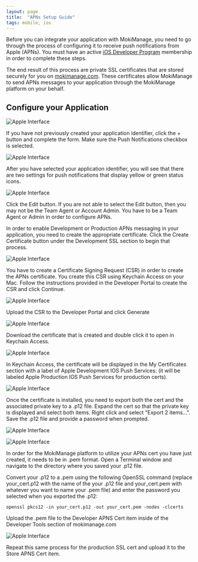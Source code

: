 ```yaml
---
layout: page
title:  "APNs Setup Guide"
tags: mobile, ios
---
```


Before you can integrate your application with MokiManage, you need to go through the process of configuring it to receive push notifications from Apple (APNs). You must have an active [iOS Developer Program](https://developer.apple.com/programs/ios/) membership in order to complete these steps.

The end result of this process are private SSL certificates that are stored securely for you on [mokimanage.com](https://www.mokimanage.com). These certificates allow MokiManage to send APNs messages to your application through the MokiManage platform on your behalf.

## Configure your Application

![Apple Interface](/assets/select_app_id.png)

If you have not previously created your application identifier, click the + button and complete the form. Make sure the Push Notifications checkbox is selected.

![Apple Interface](/assets/app_creation.png)

After you have selected your application identifier, you will see that there are two settings for push notifications that display yellow or green status icons.

![Apple Interface](/assets/push_notification_status.png)

Click the Edit button. If you are not able to select the Edit button, then you may not be the Team Agent or Account Admin. You have to be a Team Agent or Admin in order to configure APNs.

In order to enable Development or Production APNs messaging in your application, you need to create the appropriate certificate. Click the Create Certificate button under the Development SSL section to begin that process.

![Apple Interface](/assets/configure_certs.png)

You have to create a Certificate Signing Request (CSR) in order to create the APNs certificate. You create this CSR using Keychain Access on your Mac. Follow the instructions provided in the Developer Portal to create the CSR and click Continue.

![Apple Interface](/assets/create_csr.png)

Upload the CSR to the Developer Portal and click Generate

![Apple Interface](/assets/upload_csr.png)

Download the certificate that is created and double click it to open in Keychain Access.

![Apple Interface](/assets/download_cert.png)

In Keychain Access, the certificate will be displayed in the My Certificates section with a label of Apple Development IOS Push Services: <app-identifier> (it will be labeled Apple Production IOS Push Services for production certs).

![Apple Interface](/assets/keychain.png)

Once the certificate is installed, you need to export both the cert and the associated private key to a .p12 file. Expand the cert so that the private key is displayed and select both items. Right click and select "Export 2 items...". Save the .p12 file and provide a password when prompted.

![Apple Interface](/assets/export_cert.png)

![Apple Interface](/assets/password_box.png)

In order for the MokiManage platform to utilize your APNs cert you have just created, it needs to be in .pem format. Open a Terminal window and navigate to the directory where you saved your .p12 file.

Convert your .p12 to a .pem using the following OpenSSL command (replace your_cert.p12 with the name of the your .p12 file and your_cert.pem with whatever you want to name your .pem file) and enter the password you selected when you exported the .p12:

	openssl pkcs12 -in your_cert.p12 -out your_cert.pem -nodes -clcerts
	
Upload the .pem file to the Developer APNS Cert item inside of the Developer Tools section of mokimanage.com

![Apple Interface](/assets/cert_upload.png)

Repeat this same process for the production SSL cert and upload it to the Store APNS Cert item.
